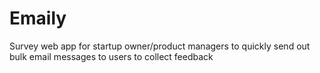 # Emaily
Survey web app for startup owner/product managers to quickly send out bulk email messages to users to collect feedback
